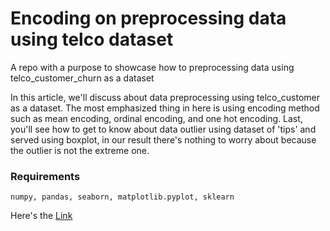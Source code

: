 # Encoding on preprocessing data using telco dataset
A repo with a purpose to showcase how to preprocessing data using telco_customer_churn as a dataset

In this article, we'll  discuss about data preprocessing using telco_customer as a dataset. The most emphasized thing in here is using encoding method such as mean encoding, ordinal encoding, and one hot encoding. Last, you'll see how to get to know about data outlier using dataset of 'tips' and served using boxplot, in our result there's nothing to worry about because the outlier is not the extreme one.

### Requirements

```
numpy, pandas, seaborn, matplotlib.pyplot, sklearn
```

Here's the [Link](https://colab.research.google.com/drive/1eMt4fEAGU75LvmcvO5JpU3si8il65iLY)
